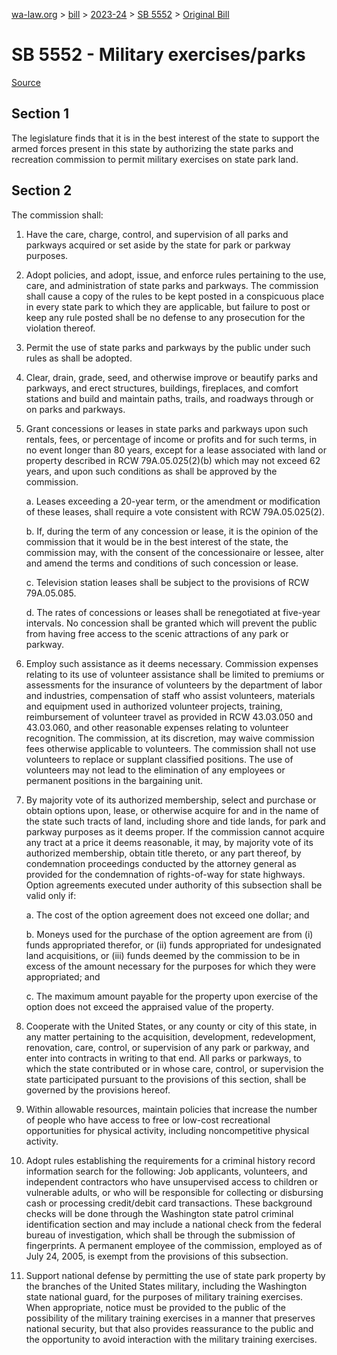 [wa-law.org](/) > [bill](/bill/) > [2023-24](/bill/2023-24/) > [SB 5552](/bill/2023-24/sb/5552/) > [Original Bill](/bill/2023-24/sb/5552/1/)

# SB 5552 - Military exercises/parks

[Source](http://lawfilesext.leg.wa.gov/biennium/2023-24/Pdf/Bills/Senate%20Bills/5552.pdf)

## Section 1
The legislature finds that it is in the best interest of the state to support the armed forces present in this state by authorizing the state parks and recreation commission to permit military exercises on state park land.

## Section 2
The commission shall:

1. Have the care, charge, control, and supervision of all parks and parkways acquired or set aside by the state for park or parkway purposes.

2. Adopt policies, and adopt, issue, and enforce rules pertaining to the use, care, and administration of state parks and parkways. The commission shall cause a copy of the rules to be kept posted in a conspicuous place in every state park to which they are applicable, but failure to post or keep any rule posted shall be no defense to any prosecution for the violation thereof.

3. Permit the use of state parks and parkways by the public under such rules as shall be adopted.

4. Clear, drain, grade, seed, and otherwise improve or beautify parks and parkways, and erect structures, buildings, fireplaces, and comfort stations and build and maintain paths, trails, and roadways through or on parks and parkways.

5. Grant concessions or leases in state parks and parkways upon such rentals, fees, or percentage of income or profits and for such terms, in no event longer than 80 years, except for a lease associated with land or property described in RCW 79A.05.025(2)(b) which may not exceed 62 years, and upon such conditions as shall be approved by the commission.

    a. Leases exceeding a 20-year term, or the amendment or modification of these leases, shall require a vote consistent with RCW 79A.05.025(2).

    b. If, during the term of any concession or lease, it is the opinion of the commission that it would be in the best interest of the state, the commission may, with the consent of the concessionaire or lessee, alter and amend the terms and conditions of such concession or lease.

    c. Television station leases shall be subject to the provisions of RCW 79A.05.085.

    d. The rates of concessions or leases shall be renegotiated at five-year intervals. No concession shall be granted which will prevent the public from having free access to the scenic attractions of any park or parkway.

6. Employ such assistance as it deems necessary. Commission expenses relating to its use of volunteer assistance shall be limited to premiums or assessments for the insurance of volunteers by the department of labor and industries, compensation of staff who assist volunteers, materials and equipment used in authorized volunteer projects, training, reimbursement of volunteer travel as provided in RCW 43.03.050 and 43.03.060, and other reasonable expenses relating to volunteer recognition. The commission, at its discretion, may waive commission fees otherwise applicable to volunteers. The commission shall not use volunteers to replace or supplant classified positions. The use of volunteers may not lead to the elimination of any employees or permanent positions in the bargaining unit.

7. By majority vote of its authorized membership, select and purchase or obtain options upon, lease, or otherwise acquire for and in the name of the state such tracts of land, including shore and tide lands, for park and parkway purposes as it deems proper. If the commission cannot acquire any tract at a price it deems reasonable, it may, by majority vote of its authorized membership, obtain title thereto, or any part thereof, by condemnation proceedings conducted by the attorney general as provided for the condemnation of rights-of-way for state highways. Option agreements executed under authority of this subsection shall be valid only if:

    a. The cost of the option agreement does not exceed one dollar; and

    b. Moneys used for the purchase of the option agreement are from (i) funds appropriated therefor, or (ii) funds appropriated for undesignated land acquisitions, or (iii) funds deemed by the commission to be in excess of the amount necessary for the purposes for which they were appropriated; and

    c. The maximum amount payable for the property upon exercise of the option does not exceed the appraised value of the property.

8. Cooperate with the United States, or any county or city of this state, in any matter pertaining to the acquisition, development, redevelopment, renovation, care, control, or supervision of any park or parkway, and enter into contracts in writing to that end. All parks or parkways, to which the state contributed or in whose care, control, or supervision the state participated pursuant to the provisions of this section, shall be governed by the provisions hereof.

9. Within allowable resources, maintain policies that increase the number of people who have access to free or low-cost recreational opportunities for physical activity, including noncompetitive physical activity.

10. Adopt rules establishing the requirements for a criminal history record information search for the following: Job applicants, volunteers, and independent contractors who have unsupervised access to children or vulnerable adults, or who will be responsible for collecting or disbursing cash or processing credit/debit card transactions. These background checks will be done through the Washington state patrol criminal identification section and may include a national check from the federal bureau of investigation, which shall be through the submission of fingerprints. A permanent employee of the commission, employed as of July 24, 2005, is exempt from the provisions of this subsection.

11. Support national defense by permitting the use of state park property by the branches of the United States military, including the Washington state national guard, for the purposes of military training exercises. When appropriate, notice must be provided to the public of the possibility of the military training exercises in a manner that preserves national security, but that also provides reassurance to the public and the opportunity to avoid interaction with the military training exercises.
